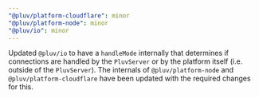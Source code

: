 ```yaml
---
"@pluv/platform-cloudflare": minor
"@pluv/platform-node": minor
"@pluv/io": minor
---
```


Updated `@pluv/io` to have a `handleMode` internally that determines if connections are handled by the `PluvServer` or by the platform itself (i.e. outside of the `PluvServer`). The internals of `@pluv/platform-node` and `@pluv/platform-cloudflare` have been updated with the required changes for this.
